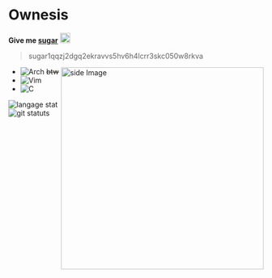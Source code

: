 # Ownesis
**Give me [sugar](https://sugarchain.org/)**
<img alt="SUGAR" src="https://sugarchain.org/logo.png" width="20" />
> sugar1qqzj2dgq2ekravvs5hv6h4lcrr3skc050w8rkva

<img src="https://c.tenor.com/ORLl7hMkHIIAAAAC/mei-misaki-another.gif" alt="side Image" align="right" width="400" height="auto" />

- ![Arch](https://img.shields.io/badge/Arch%20Linux-1793D1?logo=arch-linux&logoColor=fff&style=for-the-badge) ~~btw~~
- ![Vim](https://img.shields.io/badge/VIM-%2311AB00.svg?style=for-the-badge&logo=vim&logoColor=white)
- ![C](https://img.shields.io/badge/c-%2300599C.svg?style=for-the-badge&logo=c&logoColor=white)

<img src="https://github-readme-stats.vercel.app/api/top-langs/?username=ownesis&layout=compact&theme=tokyonight&hide_border=true&border_radius=16" alt="langage stat" align="left" />

<img src="https://github-readme-stats.vercel.app/api?username=ownesis&theme=tokyonight&hide_border=true&border_radius=16" alt="git statuts" align="left" />
